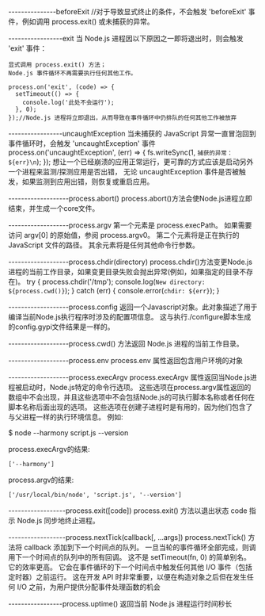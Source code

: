 ---------------beforeExit 
//对于导致显式终止的条件，不会触发 'beforeExit' 事件，例如调用 process.exit() 或未捕获的异常。

-----------------exit
当 Node.js 进程因以下原因之一即将退出时，则会触发 'exit' 事件：

    显式调用 process.exit() 方法；
    Node.js 事件循环不再需要执行任何其他工作。

    process.on('exit', (code) => {
	  setTimeout(() => {
	    console.log('此处不会运行');
	  }, 0);
	});//Node.js 进程将立即退出，从而导致在事件循环中仍排队的任何其他工作被放弃

-----------------uncaughtException
当未捕获的 JavaScript 异常一直冒泡回到事件循环时，会触发 'uncaughtException' 事件
	process.on('uncaughtException', (err) => {
	  fs.writeSync(1, `捕获的异常：${err}\n`);
	});
想让一个已经崩溃的应用正常运行，更可靠的方式应该是启动另外一个进程来监测/探测应用是否出错， 无论 uncaughtException 事件是否被触发，如果监测到应用出错，则恢复或重启应用。

-------------------process.abort()
process.abort()方法会使Node.js进程立即结束，并生成一个core文件。

-------------------process.argv
第一个元素是 process.execPath。 如果需要访问 argv[0] 的原始值，参阅 process.argv0。 第二个元素将是正在执行的 JavaScript 文件的路径。 其余元素将是任何其他命令行参数。

-------------------process.chdir(directory)
process.chdir()方法变更Node.js进程的当前工作目录，如果变更目录失败会抛出异常(例如，如果指定的目录不存在)。
try {
  process.chdir('/tmp');
  console.log(`New directory: ${process.cwd()}`);
} catch (err) {
  console.error(`chdir: ${err}`);
}

-------------------process.config
返回一个Javascript对象。此对象描述了用于编译当前Node.js执行程序时涉及的配置项信息。 这与执行./configure脚本生成的config.gypi文件结果是一样的。

-------------------process.cwd()
方法返回 Node.js 进程的当前工作目录。

-------------------process.env
process.env 属性返回包含用户环境的对象

-------------------process.execArgv
process.execArgv 属性返回当Node.js进程被启动时，Node.js特定的命令行选项。 这些选项在process.argv属性返回的数组中不会出现，并且这些选项中不会包括Node.js的可执行脚本名称或者任何在脚本名称后面出现的选项。 这些选项在创建子进程时是有用的，因为他们包含了与父进程一样的执行环境信息。
例如:

$ node --harmony script.js --version

process.execArgv的结果:

	['--harmony']

process.argv的结果:

	['/usr/local/bin/node', 'script.js', '--version']

------------------process.exit([code])
process.exit() 方法以退出状态 code 指示 Node.js 同步地终止进程。

------------------process.nextTick(callback[, ...args])
process.nextTick() 方法将 callback 添加到下一个时间点的队列。 一旦当轮的事件循环全部完成，则调用下一个时间点的队列中的所有回调。
这不是 setTimeout(fn, 0) 的简单别名。 它的效率更高。 它会在事件循环的下一个时间点中触发任何其他 I/O 事件（包括定时器）之前运行。
这在开发 API 时非常重要，以便在构造对象之后但在发生任何 I/O 之前，为用户提供分配事件处理函数的机会

-----------------process.uptime()
返回当前 Node.js 进程运行时间秒长